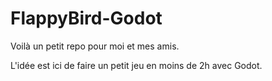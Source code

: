 # FlappyBird-Godot

Voilà un petit repo pour moi et mes amis.

L'idée est ici de faire un petit jeu en moins de 2h avec Godot.

